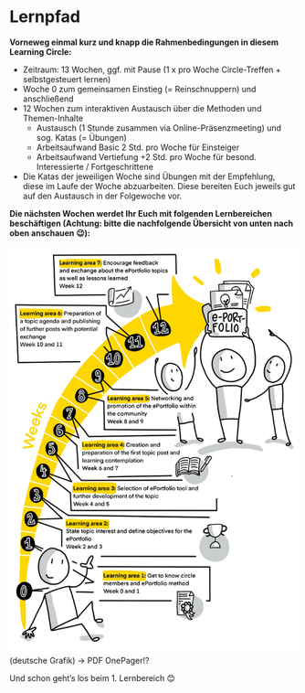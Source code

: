 # Lernpfad
**Vorneweg einmal kurz und knapp die Rahmenbedingungen in diesem Learning Circle:**
* Zeitraum: 13 Wochen, ggf. mit Pause (1 x pro Woche Circle-Treffen + selbstgesteuert lernen)
* Woche 0 zum gemeinsamen Einstieg (= Reinschnuppern) und anschließend 
* 12 Wochen zum interaktiven Austausch über die Methoden und Themen-Inhalte
   * Austausch (1 Stunde zusammen via Online-Präsenzmeeting) und sog. Katas (= Übungen)
   * Arbeitsaufwand Basic 2 Std. pro Woche für Einsteiger
   * Arbeitsaufwand Vertiefung +2 Std. pro Woche für besond. Interessierte / Fortgeschrittene
* Die Katas der jeweiligen Woche sind Übungen mit der Empfehlung, diese im Laufe der Woche abzuarbeiten. Diese bereiten Euch jeweils gut auf den Austausch in der Folgewoche vor.

**Die nächsten Wochen werdet Ihr Euch mit folgenden Lernbereichen beschäftigen 
(Achtung: bitte die nachfolgende Übersicht von unten nach oben anschauen 😉):**

![Visualisations as sketchnotes from Katrin Mäntele - on Twitter [@kleinerw4hnsinn](https://twitter.com/kleinerw4hnsinn) (CC BY)](./images/image7.jpeg)
(deutsche Grafik)
-> PDF OnePager!?

Und schon geht’s los beim 1. Lernbereich 😊
